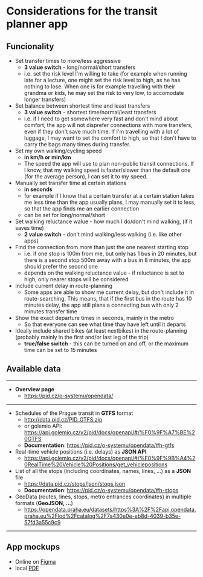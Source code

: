 # Considerations for the transit planner app

## Funcionality
- Set transfer times to more/less aggressive
    - **3 value switch** - long/normal/short transfers
    - i.e. set the risk level I'm willing to take (for example when running late for a lecture, one might set the risk level to high, as he has nothing to lose. When one is for example travelling with their grandma or kids, he may set the risk to very low, to accomodate longer transfers)
- Set balance between shortest time and least transfers
    - **3 value switch** - shortest time/normal/least transfers
    - i.e. if I need to get somewhere very fast and don't mind about comfort, the app will not disprefer connections with more transfers, even if they don't save much time. If I'm travelling with a lot of luggage, I may want to set the comfort to high, so that I don't have to carry the bags many times during transfer.
- Set my own walking/cycling speed
    - **in km/h or min/km**
    - The speed the app will use to plan non-public transit connections. If I know, that my walking speed is faster/slower than the default one (for the average person), I can set it to my speed.
- Manually set transfer time at certain stations
    - **in seconds**
    - for example if I know that a certain transfer at a certain station takes me less time than the app usually plans, I may manually set it to less, so that the app finds me an earlier connection
    - can be set for long/normal/short
- Set walking reluctance walue - how much I do/don't mind walking, (if it saves time)
    - **2 value switch** - don't mind walking/less walking (i.e. like other apps)
- Find the connection from more than just the one nearest starting stop
    - i.e. if one stop is 100m from me, but only has 1 bus in 20 minutes, but there is a second stop 500m away with a bus in 8 minutes, the app should prefer the second one
    - depends on the walking reluctance value - if reluctance is set to high, only nearer stops will be considered
- Include current delay in route-planning
    - Some apps are able to show me current delay, but don't include it in route-searching. This means, that if the first bus in the route has 10 minutes delay, the app still plans a connecting bus with only 2 minutes transfer time
- Show the exact departure times in seconds, mainly in the metro
    - So that everyone can see what time thay have left until it departs
- Ideally include shared bikes (at least nextbikes) in the route-planning (probably mainly in the first and/or last leg of the trip)
    - **true/false switch** - this can be turned on and off, or the maximum time can be set to 15 minutes


## Available data
-----------------
- **Overview page**
    - https://pid.cz/o-systemu/opendata/
----------------
- Schedules of the Prague transit in **GTFS** format
    - http://data.pid.cz/PID_GTFS.zip
    - or golemio API: https://api.golemio.cz/v2/pid/docs/openapi/#/%F0%9F%A7%BE%20GTFS
    - **Documentation**: https://pid.cz/o-systemu/opendata/#h-gtfs
- Real-time vehicle positions (i.e. delays) as **JSON API**
    - https://api.golemio.cz/v2/pid/docs/openapi/#/%F0%9F%9B%A4%20RealTime%20Vehicle%20Positions/get_vehiclepositions
- List of all the stops (including coordinates, names, lines, ...) as a **JSON** file
    - https://data.pid.cz/stops/json/stops.json
    - **Documentation**: https://pid.cz/o-systemu/opendata/#h-stops
- GeoData (routes, lines, stops, metro entrances coordinates) in multiple formats (**GeoJSON, ...**)
    - https://opendata.praha.eu/datasets/https%3A%2F%2Fapi.opendata.praha.eu%2Flod%2Fcatalog%2F7a430e0e-eb8d-4039-b35e-57fd3a55c9c9

------------------
## App mockups

- Online on [Figma](https://www.figma.com/file/nEyf3GvAmGA7qbupyGQsxn/Untitled?node-id=0%3A1&t=KiPEdD8hvWAdyEQN-1)
- local [PDF](TravelPlanner-app-mockups.pdf)